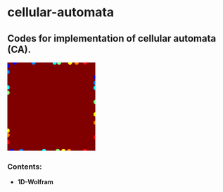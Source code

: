 # cellular-automata
## Codes for implementation of cellular automata (CA).
![](ca-cover-gif.gif)

### Contents:
- **1D-Wolfram**
